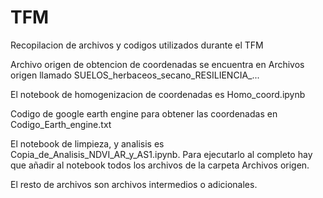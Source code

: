 # TFM
Recopilacion de archivos y codigos utilizados durante el TFM

Archivo origen de obtencion de coordenadas se encuentra en Archivos origen llamado SUELOS_herbaceos_secano_RESILIENCIA_...

El notebook de homogenizacion de coordenadas es Homo_coord.ipynb

Codigo de google earth engine para obtener las coordenadas en Codigo_Earth_engine.txt

El notebook de limpieza, y analisis es Copia_de_Analisis_NDVI_AR_y_AS1.ipynb. Para ejecutarlo al completo hay que añadir al notebook todos los archivos de la carpeta Archivos origen.

El resto de archivos son archivos intermedios o adicionales.


